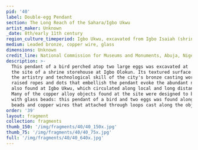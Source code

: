 ```yaml
---
pid: '40'
label: Double-egg Pendant
section: The Long Reach of the Sahara/Igbo Ukwu
artist_maker: Unknown
_date: 8th/early 11th century
region_culture_timeperiod: Igbo Ukwu, excavated from Igbo Isaiah (shrine storehouse)
medium: Leaded bronze, copper wire, glass
dimensions: Unknown
credit_line: National Commission for Museums and Monuments, Abuja, Nigeria
description: >-
  This pendant of a bird perched atop two large eggs was excavated at
  the site of a shrine storehouse at Igbo Olokun. Its textured surface highlights
  the artistry and technological skill of the city's bronze casting workshops. The
  raised ropes and dots that embellish the pendant evoke the abundant number of beads
  also found at Igbo Ukwu, which circulated along local and long distance trade routes.
  Many of the copper alloy objects found at the site were designed to be decorated
  with glass beads: this pendant of a bird and two eggs was found alongside yellow
  beads and copper wires that attached through loops cast along the object's side.
order: '39'
layout: fragment
collection: fragments
thumb_150: '/img/fragments/40/40_150x.jpg'
thumb_75: '/img/fragments/40/40_75x.jpg'
full: '/img/fragments/40/40_640x.jpg'
---
```

